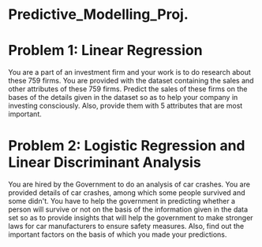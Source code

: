 # Predictive_Modelling_Proj.

# Problem 1: Linear Regression
You are a part of an investment firm and your work is to do research about these 759 firms. You are provided with the dataset containing the sales and other attributes of these 759 firms. Predict the sales of these firms on the bases of the details given in the dataset so as to help your company in investing consciously. Also, provide them with 5 attributes that are most important.

# Problem 2: Logistic Regression and Linear Discriminant Analysis
You are hired by the Government to do an analysis of car crashes. You are provided details of car crashes, among which some people survived and some didn't. You have to help the government in predicting whether a person will survive or not on the basis of the information given in the data set so as to provide insights that will help the government to make stronger laws for car manufacturers to ensure safety measures. Also, find out the important factors on the basis of which you made your predictions.
